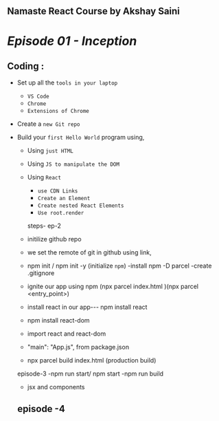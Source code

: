 ## Namaste React Course by Akshay Saini

# _Episode 01 - Inception_

## Coding :

- Set up all the `tools in your laptop`
  - `VS Code`
  - `Chrome`
  - `Extensions of Chrome`
- Create a `new Git repo`
- Build your `first Hello World` program using,
  - Using `just HTML`
  - Using `JS to manipulate the DOM`
  - Using `React`
    - `use CDN Links`
    - `Create an Element`
    - `Create nested React Elements`
    - `Use root.render`

    steps- ep-2
   - initilize github repo
   - we set the remote of git in github using link, 
   - npm init / npm init -y (initialize `npm`)
    -install npm -D parcel
    -create .gitignore
    - ignite our app using npm (npx parcel index.html )(npx parcel <entry_point>)
    - install  react in our app--- npm install react
    - npm install react-dom
    - import react and react-dom
    - "main": "App.js", from package.json
    - npx parcel build index.html (production build)

    episode-3
    -npm run start/ npm start
    -npm run build
    - jsx and components

    episode -4
    -
